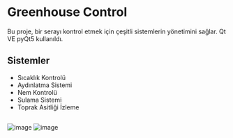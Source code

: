 # Greenhouse Control

Bu proje, bir serayı kontrol etmek için çeşitli sistemlerin yönetimini sağlar.
Qt VE pyQt5 kullanıldı.

## Sistemler

- Sıcaklık Kontrolü
- Aydınlatma Sistemi
- Nem Kontrolü
- Sulama Sistemi
- Toprak Asitliği İzleme

## 

![image](https://github.com/melikeekara/greenhouse_control/assets/116377182/31f22299-7f6e-406c-9c24-4103af75b98f)
![image](https://github.com/melikeekara/greenhouse_control/assets/116377182/62e17a8a-4854-491b-ba01-4530e5b96c8d)

